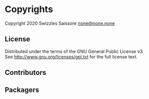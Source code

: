 # Copyrights

Copyright 2020 Swizzles Saissore <none@none.none>  

## License

Distributed under the terms of the GNU General Public License v3.  
See <http://www.gnu.org/licenses/gpl.txt> for the full license text.

## Contributors


## Packagers

